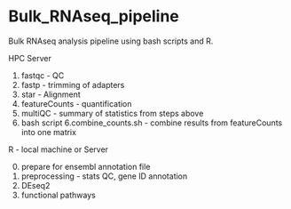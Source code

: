 # Bulk_RNAseq_pipeline

Bulk RNAseq analysis pipeline using bash scripts and R.

HPC Server
  1. fastqc - QC
  2. fastp - trimming of adapters
  3. star - Alignment
  4. featureCounts - quantification
  5. multiQC - summary of statistics from steps above
  6. bash script 6.combine_counts.sh - combine results from featureCounts into one matrix

R - local machine or Server

  0. prepare for ensembl annotation file 
  1. preprocessing - stats QC, gene ID annotation 
  2. DEseq2
  3. functional pathways
